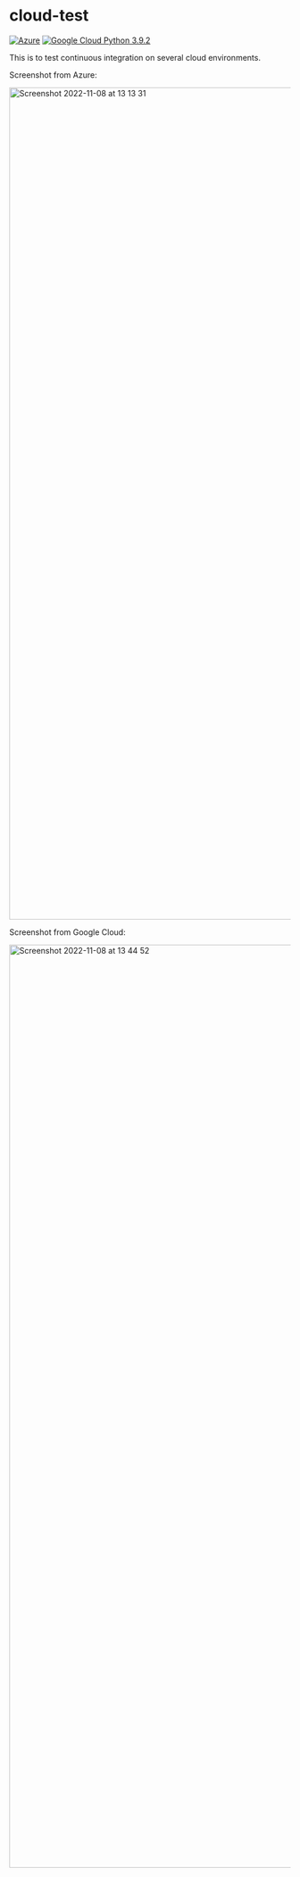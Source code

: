 # cloud-test

[![Azure](https://github.com/pierre-moreau/cloud-test/actions/workflows/Azure.yml/badge.svg)](https://github.com/pierre-moreau/cloud-test/actions/workflows/Azure.yml) [![Google Cloud Python 3.9.2](https://github.com/pierre-moreau/cloud-test/actions/workflows/Google.yml/badge.svg)](https://github.com/pierre-moreau/cloud-test/actions/workflows/Google.yml)

This is to test continuous integration on several cloud environments.

Screenshot from Azure:

<img width="1491" alt="Screenshot 2022-11-08 at 13 13 31" src="https://user-images.githubusercontent.com/55207746/200561181-c7bb20d3-3648-421f-8090-4866dcd9fa0f.png">

Screenshot from Google Cloud:

<img width="1654" alt="Screenshot 2022-11-08 at 13 44 52" src="https://user-images.githubusercontent.com/55207746/200567648-178dbc59-5be7-4006-8379-10ad2d0f5a77.png">
